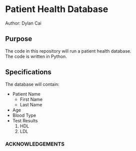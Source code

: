 # Patient Health Database

Author: Dylan Cai

## Purpose
The code in this repository will run a patient health database.  
The code is written in Python.

## Specifications
The database will contain:
* Patient Name
	* First Name
	* Last Name
* Age
* Blood Type
* Test Results
	1. HDL
	1. LDL

### ACKNOWLEDGEMENTS
